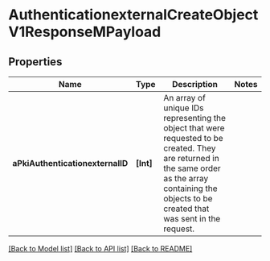 # AuthenticationexternalCreateObjectV1ResponseMPayload

## Properties
Name | Type | Description | Notes
------------ | ------------- | ------------- | -------------
**aPkiAuthenticationexternalID** | **[Int]** | An array of unique IDs representing the object that were requested to be created.  They are returned in the same order as the array containing the objects to be created that was sent in the request. | 

[[Back to Model list]](../README.md#documentation-for-models) [[Back to API list]](../README.md#documentation-for-api-endpoints) [[Back to README]](../README.md)


